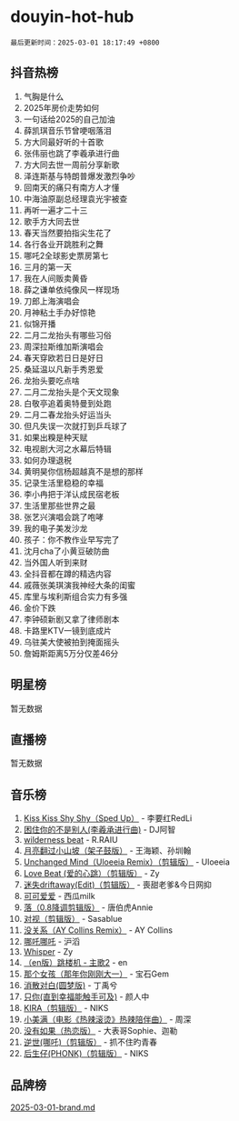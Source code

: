 # douyin-hot-hub

`最后更新时间：2025-03-01 18:17:49 +0800`

## 抖音热榜

1. 气胸是什么
1. 2025年房价走势如何
1. 一句话给2025的自己加油
1. 薛凯琪音乐节曾哽咽落泪
1. 方大同最好听的十首歌
1. 张伟丽也跳了李羲承进行曲
1. 方大同去世一周前分享新歌
1. 泽连斯基与特朗普爆发激烈争吵
1. 回南天的痛只有南方人才懂
1. 中海油原副总经理袁光宇被查
1. 再听一遍才二十三
1. 歌手方大同去世
1. 春天当然要拍指尖生花了
1. 各行各业开跳胜利之舞
1. 哪吒2全球影史票房第七
1. 三月的第一天
1. 我在人间贩卖黄昏
1. 薛之谦单依纯像风一样现场
1. 刀郎上海演唱会
1. 月神粘土手办好惊艳
1. 似锦开播
1. 二月二龙抬头有哪些习俗
1. 周深拉斯维加斯演唱会
1. 春天穿欧若日日是好日
1. 桑延温以凡新手秀恩爱
1. 龙抬头要吃点啥
1. 二月二龙抬头是个天文现象
1. 白敬亭追着奥特曼到处跑
1. 二月二春龙抬头好运当头
1. 但凡失误一次就打到乒乓球了
1. 如果出糗是种天赋
1. 电视剧大河之水幕后特辑
1. 如何办理退税
1. 黄明昊你信杨超越真不是想的那样
1. 记录生活里稳稳的幸福
1. 李小冉把于洋认成民宿老板
1. 生活里那些世界之最
1. 张艺兴演唱会跳了咆哮
1. 我的电子美发沙龙
1. 孩子：你不教作业早写完了
1. 沈月cha了小黄豆破防曲
1. 当外国人听到来财
1. 全抖音都在蹲的精选内容
1. 戚薇张美琪演我神经大条的闺蜜
1. 库里与埃利斯组合实力有多强
1. 金价下跌
1. 李钟硕新剧又拿了律师剧本
1. 卡路里KTV一镜到底成片
1. 乌驻美大使被拍到掩面摇头
1. 詹姆斯距离5万分仅差46分

## 明星榜

暂无数据

## 直播榜

暂无数据

## 音乐榜

1. [Kiss Kiss Shy Shy（Sped Up）](https://sf5-hl-cdn-tos.douyinstatic.com/obj/tos-cn-ve-2774/oYpXDAeGgQK0zfPaji7iKUixpCXFGILeLGmvYA) - 李要红RedLi
1. [困住你的不是别人(李羲承进行曲)](https://sf3-cdn-tos.douyinstatic.com/obj/tos-cn-ve-2774/okWrrVL1iQGZbfHVeCPAe7IaerYfM2jEQi5mNI) - DJ阿智
1. [wilderness beat](https://sf6-cdn-tos.douyinstatic.com/obj/tos-cn-ve-2774/o0oBmODSFCpfFdLRGzAAFC2ah9AIMEQfAOueVE) - R.RAIU
1. [月亮翻过小山坡（架子鼓版）](https://sf5-hl-cdn-tos.douyinstatic.com/obj/tos-cn-ve-2774/oMNeN2LYSVP6MMtoAQFGfeQDeftQqYPEErIl8Y) - 王海颖、孙圳翰
1. [Unchanged Mind（Uloeeia Remix）（剪辑版）](https://sf5-hl-cdn-tos.douyinstatic.com/obj/tos-cn-ve-2774/oIHYu1YfsziJqmggAqBsXOiiI2Y1QB6I61RsMW) - Uloeeia
1. [Love Beat  (爱的心跳）（剪辑版）](https://sf3-cdn-tos.douyinstatic.com/obj/tos-cn-ve-2774/oUlARwvEINIisZ9nCnKMZiYFGfCCYLtDADDBge) - Zy
1. [迷失driftaway(Edit)（剪辑版）](https://sf5-hl-cdn-tos.douyinstatic.com/obj/tos-cn-ve-2774/ogaa1xGNeFO6FCaMgO8PzzAceEI4fBLDMi15H3) - 喪甜老爹&今日网抑
1. [可可爱爱](https://sf5-hl-cdn-tos.douyinstatic.com/obj/tos-cn-ve-2774/0deb1e75aea643b9927ba26aaafa29dd) - 西瓜milk
1. [落（0.8降调剪辑版）](https://sf3-cdn-tos.douyinstatic.com/obj/tos-cn-ve-2774/ociN0WUv3APijBYr6DUmAHmdkZ5MjM6gIF3iA) - 唐伯虎Annie
1. [对视（剪辑版）](https://sf3-cdn-tos.douyinstatic.com/obj/tos-cn-ve-2774/ogKtIhiB0WfAa18F9z3uWODMtZi2ysB1VuAIsQ) - Sasablue
1. [没关系（AY Collins Remix）](https://sf3-cdn-tos.douyinstatic.com/obj/tos-cn-ve-2774/oIBbI5Ghw4zdUCQMJrDEFaAQilZP3EIDSi7MW) - AY Collins
1. [哪吒哪吒](https://sf3-cdn-tos.douyinstatic.com/obj/tos-cn-ve-2774/oUkQCgCDnBanFehFEFQDxCQntAOIfp9gyZYFVo) - 沪滔
1. [Whisper](https://sf6-cdn-tos.douyinstatic.com/obj/tos-cn-ve-2774/oEeYKDxIDCFuArkftgkGqCnG7xZtRC2rEMKBQi) - Zy
1. [（en版）跳楼机 - 主歌2](https://sf5-hl-cdn-tos.douyinstatic.com/obj/tos-cn-ve-2774/oklN6GvgQ2L8DpPeaAGf1gPeyKzjXFwHIwoCZv) - en
1. [那个女孩（那年你刚刚大一）](https://sf5-hl-cdn-tos.douyinstatic.com/obj/tos-cn-ve-2774/o4IZw7TlivwiBBBMA2rIgWrGNIrjFroh6bPqQ) - 宝石Gem
1. [消散对白(圆梦版)](https://sf3-cdn-tos.douyinstatic.com/obj/tos-cn-ve-2774/og4jB5I5IizzoZVAAAzWgBMAsMDWoArfwBOiFs) - 丁禹兮
1. [只你(直到幸福能触手可及)](https://sf3-cdn-tos.douyinstatic.com/obj/tos-cn-ve-2774/o0lBkRDzFTeaVSUz3ZZSCBVtZ5DIMQGfgmEAuE) - 颜人中
1. [KIRA（剪辑版）](https://sf5-hl-cdn-tos.douyinstatic.com/obj/tos-cn-ve-2774/o0Bq3TvdHqOfzihWrHyABMociuMA3Inwsbx9Wi) - NIKS
1. [小美满（电影《热辣滚烫》热辣陪伴曲）](https://sf5-hl-cdn-tos.douyinstatic.com/obj/tos-cn-ve-2774/o0GAn2lSgfZIDUgtevCGDQYnFg4CwnrBaxbTZL) - 周深
1. [没有如果（热恋版）](https://sf5-hl-cdn-tos.douyinstatic.com/obj/tos-cn-ve-2774/o4iETqbxIThtCXlBeV0DfAhZsbCFGhagYupnMx) - 大表哥Sophie、迦勒
1. [逆世(哪吒)（剪辑版）](https://sf3-cdn-tos.douyinstatic.com/obj/tos-cn-ve-2774/oMIEZAfEogrLnzfDWMBiZKCWuXIUFLtRDsOFWs) - 抓不住旳青春
1. [后生仔(PHONK)（剪辑版）](https://sf6-cdn-tos.douyinstatic.com/obj/tos-cn-ve-2774/o0TzmfumdQAJ1aGG9F5LfTXIYeGcqYKRPAeFdJ) - NIKS

## 品牌榜

[2025-03-01-brand.md](2025-03-01-brand.md)
